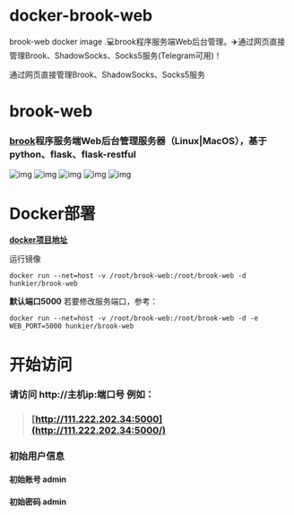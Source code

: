 # docker-brook-web
brook-web docker image .💻brook程序服务端Web后台管理。✈️通过网页直接管理Brook、ShadowSocks、Socks5服务(Telegram可用)！



通过网页直接管理Brook、ShadowSocks、Socks5服务

# brook-web

### [brook](https://github.com/txthinking/brook)程序服务端Web后台管理服务器（Linux|MacOS），基于python、flask、flask-restful

![img](https://raw.githubusercontent.com/Ccapton/brook-web/master/image/brook-web.jpeg)
![img](https://raw.githubusercontent.com/Ccapton/brook-web/master/image/brook-web2.jpeg)
![img](https://raw.githubusercontent.com/Ccapton/brook-web/master/image/brook-web3.jpeg)
![img](https://raw.githubusercontent.com/Ccapton/brook-web/master/image/brook-web4.jpeg)
![img](https://raw.githubusercontent.com/Ccapton/brook-web/master/image/brook-web5.jpeg)

# Docker部署

[**docker项目地址**](https://hub.docker.com/r/hunkier/brook-web/)

运行镜像

```
docker run --net=host -v /root/brook-web:/root/brook-web -d hunkier/brook-web 
```

**默认端口5000**
若要修改服务端口，参考：

```
docker run --net=host -v /root/brook-web:/root/brook-web -d -e WEB_PORT=5000 hunkier/brook-web 
```

# 开始访问

### 请访问 http://主机ip:端口号 例如：

> ### [http://111.222.202.34:5000](http://111.222.202.34:5000/)

### 初始用户信息

#### 初始账号 admin

#### 初始密码 admin